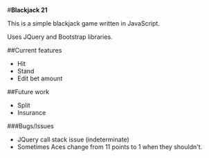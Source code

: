#**Blackjack 21**

This is a simple blackjack game written in JavaScript.

Uses JQuery and Bootstrap libraries. 

##Current features
* Hit
* Stand
* Edit bet amount

##Future work
* Split
* Insurance

###Bugs/Issues
* JQuery call stack issue (indeterminate)
* Sometimes Aces change from 11 points to 1 when they shouldn't.
